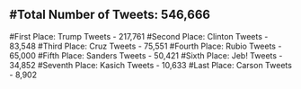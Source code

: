#Total Number of Tweets: 546,666 
---
#First Place: Trump Tweets - 217,761
#Second Place: Clinton Tweets - 83,548
#Third Place: Cruz Tweets - 75,551
#Fourth Place: Rubio Tweets - 65,000
#Fifth Place: Sanders Tweets - 50,421
#Sixth Place: Jeb! Tweets - 34,852
#Seventh Place: Kasich Tweets - 10,633
#Last Place: Carson Tweets - 8,902
